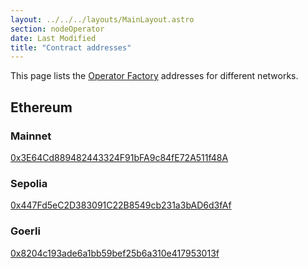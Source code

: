 ```yaml
---
layout: ../../../layouts/MainLayout.astro
section: nodeOperator
date: Last Modified
title: "Contract addresses"
---
```


This page lists the [Operator Factory](/chainlink-nodes/contracts/operatorfactory) addresses for different networks.

## Ethereum

### Mainnet

[0x3E64Cd889482443324F91bFA9c84fE72A511f48A](https://etherscan.io/address/0x3e64cd889482443324f91bfa9c84fe72a511f48a)

### Sepolia

[0x447Fd5eC2D383091C22B8549cb231a3bAD6d3fAf](https://sepolia.etherscan.io/address/0x447Fd5eC2D383091C22B8549cb231a3bAD6d3fAf)

### Goerli

[0x8204c193ade6a1bb59bef25b6a310e417953013f](https://goerli.etherscan.io/address/0x8204c193ade6a1bb59bef25b6a310e417953013f)
